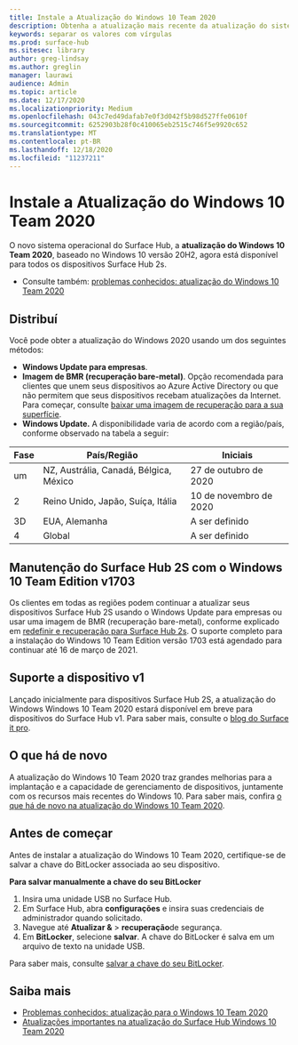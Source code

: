 ```yaml
---
title: Instale a Atualização do Windows 10 Team 2020
description: Obtenha a atualização mais recente da atualização do sistema operacional do Surface Hub, Windows 10 Team 2020.
keywords: separar os valores com vírgulas
ms.prod: surface-hub
ms.sitesec: library
author: greg-lindsay
ms.author: greglin
manager: laurawi
audience: Admin
ms.topic: article
ms.date: 12/17/2020
ms.localizationpriority: Medium
ms.openlocfilehash: 043c7ed49dafab7e0f3d042f5b98d527ffe0610f
ms.sourcegitcommit: 6252903b28f0c410065eb2515c746f5e9920c652
ms.translationtype: MT
ms.contentlocale: pt-BR
ms.lasthandoff: 12/18/2020
ms.locfileid: "11237211"
---
```

# Instale a Atualização do Windows 10 Team 2020 

O novo sistema operacional do Surface Hub, a **atualização do Windows 10 Team 2020**, baseado no Windows 10 versão 20H2, agora está disponível para todos os dispositivos Surface Hub 2s.  

- Consulte também: [problemas conhecidos: atualização do Windows 10 Team 2020](surface-hub-2020-update.md)

## Distribuí

Você pode obter a atualização do Windows 2020 usando um dos seguintes métodos:

- **Windows Update para empresas**.
- **Imagem de BMR (recuperação bare-metal)**. Opção recomendada para clientes que unem seus dispositivos ao Azure Active Directory ou que não permitem que seus dispositivos recebam atualizações da Internet. Para começar, consulte [baixar uma imagem de recuperação para a sua superfície](https://support.microsoft.com/surfacerecoveryimage).
- **Windows Update.** A disponibilidade varia de acordo com a região/país, conforme observado na tabela a seguir:

| Fase | País/Região                         | Iniciais          |
| ----- | -------------------------------------- | ----------------- |
| um     | NZ, Austrália, Canadá, Bélgica, México | 27 de outubro de 2020  |
| 2     | Reino Unido, Japão, Suíça, Itália          | 10 de novembro de 2020 |
| 3D     | EUA, Alemanha                            | A ser definido |
| 4     | Global                                 | A ser definido  |

## Manutenção do Surface Hub 2S com o Windows 10 Team Edition v1703 

Os clientes em todas as regiões podem continuar a atualizar seus dispositivos Surface Hub 2S usando o Windows Update para empresas ou usar uma imagem de BMR (recuperação bare-metal), conforme explicado em [redefinir e recuperação para Surface Hub 2s](surface-hub-2s-recover-reset.md). O suporte completo para a instalação do Windows 10 Team Edition versão 1703 está agendado para continuar até 16 de março de 2021.


## Suporte a dispositivo v1 

Lançado inicialmente para dispositivos Surface Hub 2S, a atualização do Windows Windows 10 Team 2020 estará disponível em breve para dispositivos do Surface Hub v1. Para saber mais, consulte o [blog do Surface it pro](https://techcommunity.microsoft.com/t5/surface-it-pro-blog/surface-hub-windows-10-team-2020-update-available-october-27/ba-p/1810739).
 
## O que há de novo

A atualização do Windows 10 Team 2020 traz grandes melhorias para a implantação e a capacidade de gerenciamento de dispositivos, juntamente com os recursos mais recentes do Windows 10. Para saber mais, confira [o que há de novo na atualização do Windows 10 Team 2020](surface-hub-2020-update-whats-new.md).
 
## Antes de começar

Antes de instalar a atualização do Windows 10 Team 2020, certifique-se de salvar a chave do BitLocker associada ao seu dispositivo. 

**Para salvar manualmente a chave do seu BitLocker**

1. Insira uma unidade USB no Surface Hub.
2. Em Surface Hub, abra **configurações** e insira suas credenciais de administrador quando solicitado.
3. Navegue até **Atualizar &**  >  **recuperação**de segurança.
4. Em **BitLocker**, selecione **salvar**. A chave do BitLocker é salva em um arquivo de texto na unidade USB.

Para saber mais, consulte [salvar a chave do seu BitLocker](save-bitlocker-key-surface-hub.md).

## Saiba mais

- [Problemas conhecidos: atualização para o Windows 10 Team 2020](surface-hub-2020-update.md)
- [Atualizações importantes na atualização do Surface Hub Windows 10 Team 2020](https://techcommunity.microsoft.com/t5/surface-it-pro-blog/important-updates-on-the-surface-hub-windows-10-team-2020-update/ba-p/1960897)

